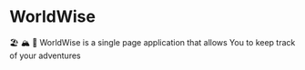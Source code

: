# WorldWise
🏖 🏔 🛫 WorldWise is a single page application that allows You to keep track of your adventures 
